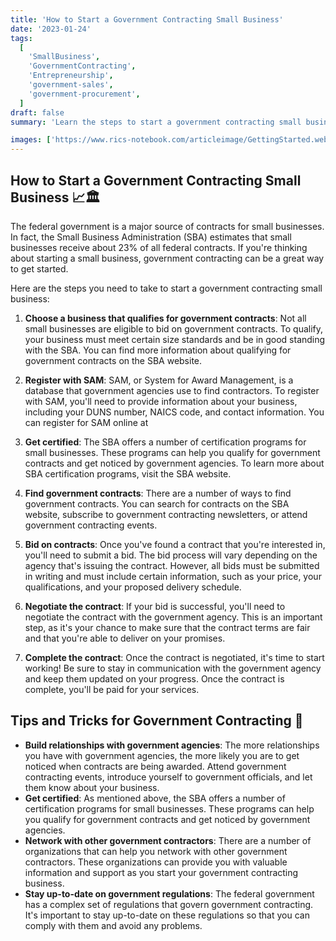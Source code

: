 ```yaml
---
title: 'How to Start a Government Contracting Small Business'
date: '2023-01-24'
tags:
  [
    'SmallBusiness',
    'GovernmentContracting',
    'Entrepreneurship',
    'government-sales',
    'government-procurement',
  ]
draft: false
summary: 'Learn the steps to start a government contracting small business and secure federal contracts to grow your venture. 📈🏛️'

images: ['https://www.rics-notebook.com/articleimage/GettingStarted.webp']
---
```


## How to Start a Government Contracting Small Business 📈🏛️

The federal government is a major source of contracts for small businesses. In
fact, the Small Business Administration (SBA) estimates that small businesses
receive about 23% of all federal contracts. If you're thinking about starting a
small business, government contracting can be a great way to get started.

Here are the steps you need to take to start a government contracting small
business:

1. **Choose a business that qualifies for government contracts**: Not all small
   businesses are eligible to bid on government contracts. To qualify, your
   business must meet certain size standards and be in good standing with the
   SBA. You can find more information about qualifying for government contracts
   on the SBA website.

2. **Register with SAM**: SAM, or System for Award Management, is a database
   that government agencies use to find contractors. To register with SAM,
   you'll need to provide information about your business, including your DUNS
   number, NAICS code, and contact information. You can register for SAM online
   at

3. **Get certified**: The SBA offers a number of certification programs for
   small businesses. These programs can help you qualify for government
   contracts and get noticed by government agencies. To learn more about SBA
   certification programs, visit the SBA website.

4. **Find government contracts**: There are a number of ways to find government
   contracts. You can search for contracts on the SBA website, subscribe to
   government contracting newsletters, or attend government contracting events.

5. **Bid on contracts**: Once you've found a contract that you're interested in,
   you'll need to submit a bid. The bid process will vary depending on the
   agency that's issuing the contract. However, all bids must be submitted in
   writing and must include certain information, such as your price, your
   qualifications, and your proposed delivery schedule.

6. **Negotiate the contract**: If your bid is successful, you'll need to
   negotiate the contract with the government agency. This is an important step,
   as it's your chance to make sure that the contract terms are fair and that
   you're able to deliver on your promises.

7. **Complete the contract**: Once the contract is negotiated, it's time to
   start working! Be sure to stay in communication with the government agency
   and keep them updated on your progress. Once the contract is complete, you'll
   be paid for your services.

## Tips and Tricks for Government Contracting 🎯

- **Build relationships with government agencies**: The more relationships you
  have with government agencies, the more likely you are to get noticed when
  contracts are being awarded. Attend government contracting events, introduce
  yourself to government officials, and let them know about your business.
- **Get certified**: As mentioned above, the SBA offers a number of
  certification programs for small businesses. These programs can help you
  qualify for government contracts and get noticed by government agencies.
- **Network with other government contractors**: There are a number of
  organizations that can help you network with other government contractors.
  These organizations can provide you with valuable information and support as
  you start your government contracting business.
- **Stay up-to-date on government regulations**: The federal government has a
  complex set of regulations that govern government contracting. It's important
  to stay up-to-date on these regulations so that you can comply with them and
  avoid any problems.
